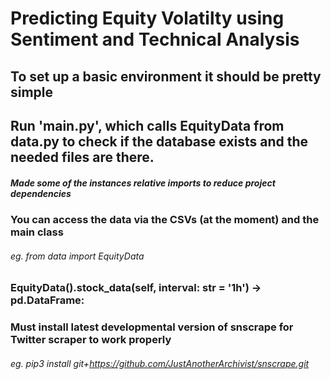 # Predicting Equity Volatilty using Sentiment and Technical Analysis

## To set up a basic environment it should be pretty simple
## Run '__main__.py', which calls EquityData from data.py to check if the database exists and the needed files are there.
##### Made some of the instances relative imports to reduce project dependencies


### You can access the data via the CSVs (at the moment) and the main class
###### eg. from data import EquityData
### EquityData().stock_data(self, interval: str = '1h') -> pd.DataFrame:

### Must install latest developmental version of snscrape for Twitter scraper to work properly
###### eg. pip3 install git+https://github.com/JustAnotherArchivist/snscrape.git
